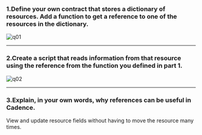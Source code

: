 ### 1.Define your own contract that stores a dictionary of resources. Add a function to get a reference to one of the resources in the dictionary.

![q01](https://user-images.githubusercontent.com/104469719/166958095-1e6adf1a-aa7e-4820-b0bf-9410682c400e.PNG)


---
### 2.Create a script that reads information from that resource using the reference from the function you defined in part 1.

![q02](https://user-images.githubusercontent.com/104469719/166958110-bb58b802-fd36-4456-bac8-85b03b3039d9.PNG)


---
### 3.Explain, in your own words, why references can be useful in Cadence.

View and update resource fields without having to move the resource many times.
